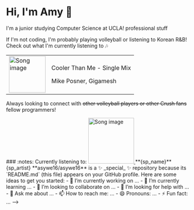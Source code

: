 # Hi, I'm Amy :watermelon:

I'm a junior studying Computer Science at UCLA! professional stuff

If I'm not coding, I'm probably playing volleyball or listening to Korean R&B!
Check out what I'm currently listening to :notes:

<table style="border-spacing:15px">
    <tr>
        <td>
            <a href=https://open.spotify.com/track/2V4bv1fNWfTcyRJKmej6Sj>
                <img src=https://i.scdn.co/image/ab67616d0000b273a98ac59b1f31230990d941a2 alt="Song image" width="100px" height="100px">
            </a>
        </td>
        <td>
            <p>Cooler Than Me - Single Mix</p>
            <p>Mike Posner, Gigamesh</p>
        </td>
    </tr>
  </table>


Always looking to connect with ~~other volleyball players or other Crush fans~~ fellow programmers!

<!-->
### :notes: Currently listening to:
<a href={sp_link}>
    <img src={sp_img} alt="Song image" width="125px" height="125px">
</a>

**{sp_name}** {sp_artist}


**asywe16/asywe16** is a ✨ _special_ ✨ repository because its `README.md` (this file) appears on your GitHub profile.

Here are some ideas to get you started:

- 🔭 I’m currently working on ...
- 🌱 I’m currently learning ...
- 👯 I’m looking to collaborate on ...
- 🤔 I’m looking for help with ...
- 💬 Ask me about ...
- 📫 How to reach me: ...
- 😄 Pronouns: ...
- ⚡ Fun fact: ...
-->
